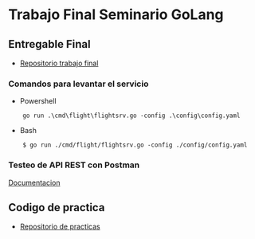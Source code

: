 # Trabajo Final Seminario GoLang

## Entregable Final
- [Repositorio trabajo final](https://www.github.com/javierlopez987/seminarioGoLang)

### Comandos para levantar el servicio
- Powershell
```
    go run .\cmd\flight\flightsrv.go -config .\config\config.yaml
```
- Bash
```
    $ go run ./cmd/flight/flightsrv.go -config ./config/config.yaml
```

### Testeo de API REST con Postman
[Documentacion](./test/seminarioGoLang.postman_collection_1.2.json)

## Codigo de practica
- [Repositorio de practicas](https://www.github.com/javierlopez987/goLang)